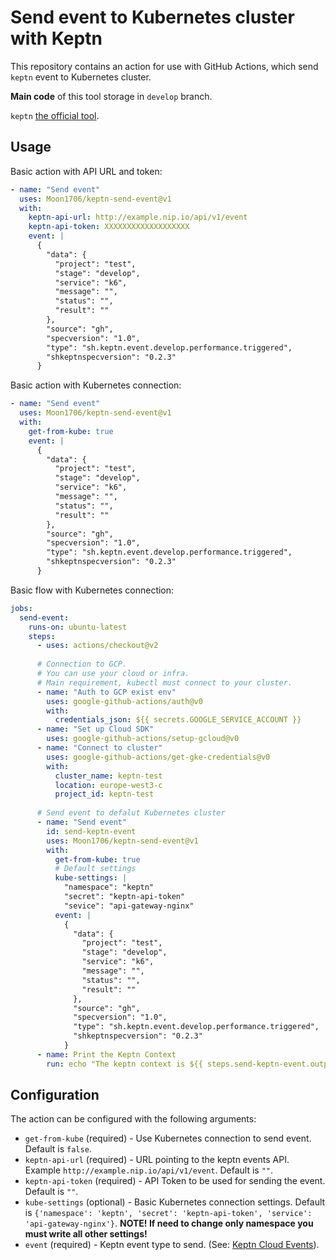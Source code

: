 # Send event to Kubernetes cluster with Keptn

This repository contains an action for use with GitHub Actions, which send `keptn` event to Kubernetes cluster.

**Main code** of this tool storage in `develop` branch.

`keptn` [the official tool](https://keptn.sh/).

## Usage

Basic action with API URL and token:

```yaml
- name: "Send event"
  uses: Moon1706/keptn-send-event@v1
  with:
    keptn-api-url: http://example.nip.io/api/v1/event
    keptn-api-token: XXXXXXXXXXXXXXXXXXX
    event: |
      {
        "data": {
          "project": "test",
          "stage": "develop",
          "service": "k6",
          "message": "",
          "status": "",
          "result": ""
        },
        "source": "gh",
        "specversion": "1.0",
        "type": "sh.keptn.event.develop.performance.triggered",
        "shkeptnspecversion": "0.2.3"
      }
```


Basic action with Kubernetes connection:

```yaml
- name: "Send event"
  uses: Moon1706/keptn-send-event@v1
  with:
    get-from-kube: true
    event: |
      {
        "data": {
          "project": "test",
          "stage": "develop",
          "service": "k6",
          "message": "",
          "status": "",
          "result": ""
        },
        "source": "gh",
        "specversion": "1.0",
        "type": "sh.keptn.event.develop.performance.triggered",
        "shkeptnspecversion": "0.2.3"
      }
```

Basic flow with Kubernetes connection:

```yaml
jobs:
  send-event:
    runs-on: ubuntu-latest
    steps:
      - uses: actions/checkout@v2
      
      # Connection to GCP.
      # You can use your cloud or infra.
      # Main requirement, kubectl must connect to your cluster.
      - name: "Auth to GCP exist env"
        uses: google-github-actions/auth@v0
        with:
          credentials_json: ${{ secrets.GOOGLE_SERVICE_ACCOUNT }}
      - name: "Set up Cloud SDK"
        uses: google-github-actions/setup-gcloud@v0
      - name: "Connect to cluster"
        uses: google-github-actions/get-gke-credentials@v0
        with:
          cluster_name: keptn-test
          location: europe-west3-c
          project_id: keptn-test
      
      # Send event to defalut Kubernetes cluster
      - name: "Send event"
        id: send-keptn-event
        uses: Moon1706/keptn-send-event@v1
        with:
          get-from-kube: true
          # Default settings
          kube-settings: |
            "namespace": "keptn"
            "secret": "keptn-api-token"
            "sevice": "api-gateway-nginx"
          event: |
            {
              "data": {
                "project": "test",
                "stage": "develop",
                "service": "k6",
                "message": "",
                "status": "",
                "result": ""
              },
              "source": "gh",
              "specversion": "1.0",
              "type": "sh.keptn.event.develop.performance.triggered",
              "shkeptnspecversion": "0.2.3"
            }
      - name: Print the Keptn Context
        run: echo "The keptn context is ${{ steps.send-keptn-event.outputs.keptnContext }}"
```

## Configuration

The action can be configured with the following arguments:

- `get-from-kube` (required) - Use Kubernetes connection to send event. Default is `false`. 
- `keptn-api-url` (required) - URL pointing to the keptn events API. Example `http://example.nip.io/api/v1/event`. Default is `""`.
- `keptn-api-token` (required) - API Token to be used for sending the event. Default is `""`.
- `kube-settings` (optional) - Basic Kubernetes connection settings. Default is `{'namespace': 'keptn', 'secret': 'keptn-api-token', 'service': 'api-gateway-nginx'}`. **NOTE! If need to change only namespace you must write all other settings!**
- `event` (required) - Keptn event type to send. (See: [Keptn Cloud Events](https://www.google.com/search?q=keptn%20spec)).
